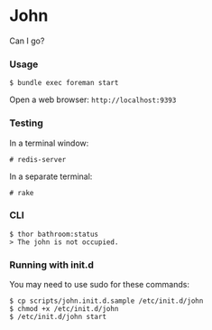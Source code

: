 John
====

Can I go?


### Usage

    $ bundle exec foreman start

Open a web browser: `http://localhost:9393`

### Testing

In a terminal window:

    # redis-server

In a separate terminal:

    # rake

### CLI

    $ thor bathroom:status
    > The john is not occupied.

### Running with init.d

You may need to use sudo for these commands:

    $ cp scripts/john.init.d.sample /etc/init.d/john
    $ chmod +x /etc/init.d/john
    $ /etc/init.d/john start
